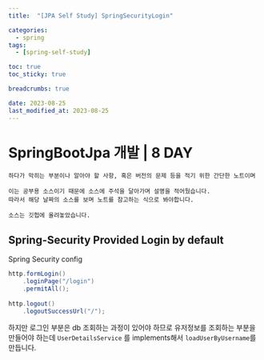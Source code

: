 ```yaml
---
title:  "[JPA Self Study] SpringSecurityLogin"

categories:
  - spring
tags:
  - [spring-self-study]

toc: true
toc_sticky: true

breadcrumbs: true

date: 2023-08-25
last_modified_at: 2023-08-25
---
```



# SpringBootJpa 개발 | 8 DAY
```
하다가 막히는 부분이나 알아야 할 사항, 혹은 버전의 문제 등을 적기 위한 간단한 노트이며

이는 공부용 소스이기 때문에 소스에 주석을 달아가며 설명을 적어뒀습니다.
따라서 해당 날짜의 소스를 보며 노트를 참고하는 식으로 봐야합니다.

소스는 깃헙에 올려놓았습니다.
```

## Spring-Security Provided Login by default

Spring Security config

```java
http.formLogin()  
    .loginPage("/login")  
    .permitAll();  
  
http.logout()  
    .logoutSuccessUrl("/");
```

하지만 로그인 부분은 db 조회하는 과정이 있어야 하므로 유저정보를 조회하는 부분을 만들어야 하는데 `UserDetailsService` 를 implements해서 `loadUserByUsername`를 만듭니다.

